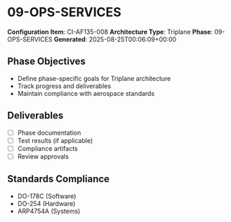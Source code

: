 # 09-OPS-SERVICES

**Configuration Item**: CI-AF135-008
**Architecture Type**: Triplane
**Phase**: 09-OPS-SERVICES
**Generated**: 2025-08-25T00:06:09+00:00

## Phase Objectives
- Define phase-specific goals for Triplane architecture
- Track progress and deliverables
- Maintain compliance with aerospace standards

## Deliverables
- [ ] Phase documentation
- [ ] Test results (if applicable)
- [ ] Compliance artifacts
- [ ] Review approvals

## Standards Compliance
- DO-178C (Software)
- DO-254 (Hardware)
- ARP4754A (Systems)
